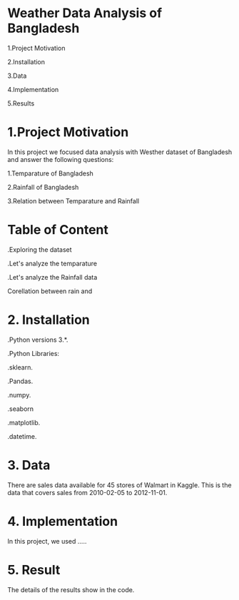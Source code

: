 # Weather Data Analysis of Bangladesh

1.Project Motivation 

2.Installation 

3.Data 

4.Implementation

5.Results 

# 1.Project Motivation
In this project we focused data analysis with Westher  dataset of Bangladesh and answer the following questions:

1.Temparature of Bangladesh

2.Rainfall of Bangladesh

3.Relation between Temparature and Rainfall
# Table of Content
.Exploring the dataset

.Let's analyze the temparature

.Let's analyze the Rainfall data

Corellation between rain and
#
# 2. Installation
.Python versions 3.*.

.Python Libraries:

.sklearn.

.Pandas.

.numpy.

.seaborn

.matplotlib.

.datetime.
#
# 3. Data
There are sales data available for 45 stores of Walmart in Kaggle. This is the data that covers sales from 2010-02-05 to 2012-11-01.
#
# 4. Implementation
In this project, we used .....
#
# 5. Result
The details of the results show in the code.

